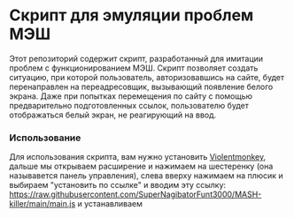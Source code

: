 # Скрипт для эмуляции проблем МЭШ

Этот репозиторий содержит скрипт, разработанный для имитации проблем с функционированием МЭШ. Скрипт позволяет создать ситуацию, при которой пользователь, авторизовавшись на сайте, будет перенаправлен на переадресовщик, вызывающий появление белого экрана. Даже при попытках перемещения по сайту с помощью предварительно подготовленных ссылок, пользователю будет отображаться белый экран, не реагирующий на ввод.


### Использование

Для использования скрипта, вам нужно установить [Violentmonkey](https://violentmonkey.github.io/), дальше мы открываем расширение и нажимаем на шестеренку (она называвется панель управления), слева вверху нажимаем на плюсик и выбираем "установить по ссылке" и вводим эту ссылку: https://raw.githubusercontent.com/SuperNagibatorFunt3000/MASH-killer/main/main.js и устанавливаем

